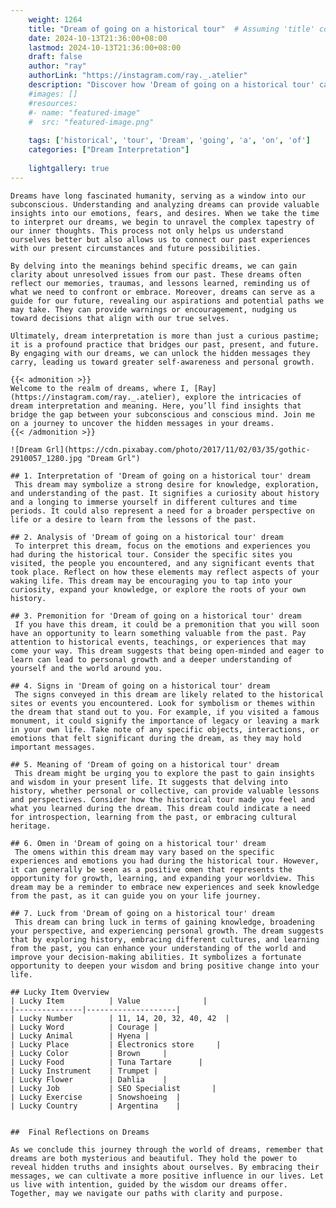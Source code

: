 ```yaml
---
    weight: 1264
    title: "Dream of going on a historical tour"  # Assuming 'title' column exists
    date: 2024-10-13T21:36:00+08:00
    lastmod: 2024-10-13T21:36:00+08:00
    draft: false
    author: "ray"
    authorLink: "https://instagram.com/ray._.atelier"
    description: "Discover how 'Dream of going on a historical tour' can interpret your future and uncover its significant meanings in your life."
    #images: []
    #resources:
    #- name: "featured-image"
    #  src: "featured-image.png"
    
    tags: ['historical', 'tour', 'Dream', 'going', 'a', 'on', 'of']
    categories: ["Dream Interpretation"]
    
    lightgallery: true
---
```

    
    Dreams have long fascinated humanity, serving as a window into our subconscious. Understanding and analyzing dreams can provide valuable insights into our emotions, fears, and desires. When we take the time to interpret our dreams, we begin to unravel the complex tapestry of our inner thoughts. This process not only helps us understand ourselves better but also allows us to connect our past experiences with our present circumstances and future possibilities.
    
    By delving into the meanings behind specific dreams, we can gain clarity about unresolved issues from our past. These dreams often reflect our memories, traumas, and lessons learned, reminding us of what we need to confront or embrace. Moreover, dreams can serve as a guide for our future, revealing our aspirations and potential paths we may take. They can provide warnings or encouragement, nudging us toward decisions that align with our true selves.
    
    Ultimately, dream interpretation is more than just a curious pastime; it is a profound practice that bridges our past, present, and future. By engaging with our dreams, we can unlock the hidden messages they carry, leading us toward greater self-awareness and personal growth.
    
    {{< admonition >}}
    Welcome to the realm of dreams, where I, [Ray](https://instagram.com/ray._.atelier), explore the intricacies of dream interpretation and meaning. Here, you’ll find insights that bridge the gap between your subconscious and conscious mind. Join me on a journey to uncover the hidden messages in your dreams.
    {{< /admonition >}}
    
    ![Dream Grl](https://cdn.pixabay.com/photo/2017/11/02/03/35/gothic-2910057_1280.jpg "Dream Grl")
    
    ## 1. Interpretation of 'Dream of going on a historical tour' dream
     This dream may symbolize a strong desire for knowledge, exploration, and understanding of the past. It signifies a curiosity about history and a longing to immerse yourself in different cultures and time periods. It could also represent a need for a broader perspective on life or a desire to learn from the lessons of the past.
    
    ## 2. Analysis of 'Dream of going on a historical tour' dream
     To interpret this dream, focus on the emotions and experiences you had during the historical tour. Consider the specific sites you visited, the people you encountered, and any significant events that took place. Reflect on how these elements may reflect aspects of your waking life. This dream may be encouraging you to tap into your curiosity, expand your knowledge, or explore the roots of your own history.
    
    ## 3. Premonition for 'Dream of going on a historical tour' dream
     If you have this dream, it could be a premonition that you will soon have an opportunity to learn something valuable from the past. Pay attention to historical events, teachings, or experiences that may come your way. This dream suggests that being open-minded and eager to learn can lead to personal growth and a deeper understanding of yourself and the world around you.
    
    ## 4. Signs in 'Dream of going on a historical tour' dream
     The signs conveyed in this dream are likely related to the historical sites or events you encountered. Look for symbolism or themes within the dream that stand out to you. For example, if you visited a famous monument, it could signify the importance of legacy or leaving a mark in your own life. Take note of any specific objects, interactions, or emotions that felt significant during the dream, as they may hold important messages.
    
    ## 5. Meaning of 'Dream of going on a historical tour' dream
     This dream might be urging you to explore the past to gain insights and wisdom in your present life. It suggests that delving into history, whether personal or collective, can provide valuable lessons and perspectives. Consider how the historical tour made you feel and what you learned during the dream. This dream could indicate a need for introspection, learning from the past, or embracing cultural heritage.
    
    ## 6. Omen in 'Dream of going on a historical tour' dream
     The omens within this dream may vary based on the specific experiences and emotions you had during the historical tour. However, it can generally be seen as a positive omen that represents the opportunity for growth, learning, and expanding your worldview. This dream may be a reminder to embrace new experiences and seek knowledge from the past, as it can guide you on your life journey.
    
    ## 7. Luck from 'Dream of going on a historical tour' dream
     This dream can bring luck in terms of gaining knowledge, broadening your perspective, and experiencing personal growth. The dream suggests that by exploring history, embracing different cultures, and learning from the past, you can enhance your understanding of the world and improve your decision-making abilities. It symbolizes a fortunate opportunity to deepen your wisdom and bring positive change into your life.
    
    ## Lucky Item Overview
    | Lucky Item          | Value              |
    |---------------|--------------------|
    | Lucky Number        | 11, 14, 20, 32, 40, 42  |
    | Lucky Word          | Courage |
    | Lucky Animal        | Hyena |
    | Lucky Place         | Electronics store     |
    | Lucky Color         | Brown     |
    | Lucky Food          | Tuna Tartare      |
    | Lucky Instrument    | Trumpet |
    | Lucky Flower        | Dahlia    |
    | Lucky Job           | SEO Specialist       |
    | Lucky Exercise      | Snowshoeing  |
    | Lucky Country       | Argentina    |
    
    
    ##  Final Reflections on Dreams
    
    As we conclude this journey through the world of dreams, remember that dreams are both mysterious and beautiful. They hold the power to reveal hidden truths and insights about ourselves. By embracing their messages, we can cultivate a more positive influence in our lives. Let us live with intention, guided by the wisdom our dreams offer. Together, may we navigate our paths with clarity and purpose.
    